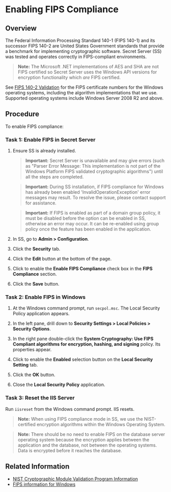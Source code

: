 [title]: # (Enabling FIPS Compliance)
[tags]: # (Encryption, FIPS compliance)
[priority]: # (1000)

# Enabling FIPS Compliance

## Overview

The Federal Information Processing Standard 140-1 (FIPS 140-1) and its successor FIPS 140-2 are United States Government standards that provide a benchmark for implementing cryptographic software. Secret Server (SS) was tested and operates correctly in FIPS-compliant environments.

> **Note:** The Microsoft .NET implementations of AES and SHA are not FIPS certified so Secret Server uses the Windows API versions for encryption functionality which *are* FIPS certified.

See  [FIPS 140-2 Validation](http://technet.microsoft.com/en-us/library/cc750357.aspx) for the FIPS certificate numbers for the Windows operating systems, including the algorithm implementations that we use. Supported operating systems include Windows Server 2008 R2 and above.

## Procedure

To enable FIPS compliance:

### Task 1: Enable FIPS in Secret Server

1. Ensure SS is already installed.

    > **Important:** Secret Server is unavailable and may give errors (such as "Parser Error Message: This implementation is not part of the Windows Platform FIPS validated cryptographic algorithms") until all the steps are completed.

    > **Important:** During SS installation, if FIPS compliance for Windows has already been enabled 'InvalidOperationException' error messages may result. To resolve the issue, please contact support for assistance.

    > **Important:** If FIPS is enabled as part of a domain group policy, it must be disabled before the option can be enabled in SS, otherwise an error may occur. It can be re-enabled using group policy once the feature has been enabled in the application.

1. In SS, go to **Admin \> Configuration**.

1. Click the **Security** tab.

1. Click the **Edit** button at the bottom of the page.

1. Click to enable the **Enable FIPS Compliance** check box in the **FIPS Compliance** section.

1. Click the **Save** button.

### Task 2: Enable FIPS in Windows

1. At the Windows command prompt, run `secpol.msc`. The Local Security Policy application appears.

1. In the left pane, drill down to **Security Settings \> Local Policies \> Security Options**.

1. In the right pane double-click the **System Cryptography: Use FIPS Compliant algorithms for encryption, hashing, and signing** policy. Its properties appear.

1. Click to enable the **Enabled** selection button on the **Local Security Setting** tab.

1. Click the **OK** button.

1. Close the **Local Security Policy** application.

### Task 3: Reset the IIS Server

Run `iisreset` from the Windows command prompt. IIS resets.

> **Note:** When using FIPS compliance mode in SS, we use the NIST-certified encryption algorithms within the Windows Operating System.

> **Note:** There should be no need to enable FIPS on the database server operating system because the encryption applies between the application and the database, not between the operating systems. Data is encrypted before it reaches the database.

## Related Information

- [NIST Cryptographic Module Validation Program Information](http://csrc.nist.gov/groups/STM/cmvp/documents/140-1/140val-all.htm#1892)
- [FIPS information for Windows](https://technet.microsoft.com/en-us/library/cc750357.aspx)
